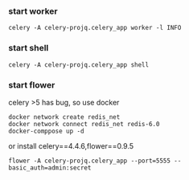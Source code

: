 ### start worker
```
celery -A celery-projq.celery_app worker -l INFO

```

### start shell
```
celery -A celery-projq.celery_app shell
```

### start flower

celery >5 has bug, so use docker
```
docker network create redis_net
docker network connect redis_net redis-6.0
docker-comppose up -d
```
or install celery==4.4.6,flower==0.9.5
```
flower -A celery-projq.celery_app --port=5555 --basic_auth=admin:secret
```